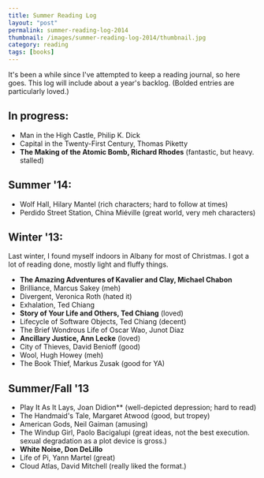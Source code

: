 ```yaml
---
title: Summer Reading Log
layout: "post"
permalink: summer-reading-log-2014
thumbnail: /images/summer-reading-log-2014/thumbnail.jpg
category: reading
tags: [books]
---
```


It's been a while since I've attempted to keep a reading journal, so here goes.
This log will include about a year's backlog. (Bolded entries are particularly
loved.)

## In progress:

- Man in the High Castle, Philip K. Dick
- Capital in the Twenty-First Century, Thomas Piketty
- **The Making of the Atomic Bomb, Richard Rhodes** (fantastic, but heavy. stalled)

## Summer '14:

- Wolf Hall, Hilary Mantel (rich characters; hard to follow at times)
- Perdido Street Station, China Miéville (great world, very meh characters)

## Winter '13:

Last winter, I found myself indoors in Albany for most of Christmas. I got a lot
of reading done, mostly light and fluffy things.

- **The Amazing Adventures of Kavalier and Clay, Michael Chabon**
- Brilliance, Marcus Sakey (meh)
- Divergent, Veronica Roth (hated it)
- Exhalation, Ted Chiang
- **Story of Your Life and Others, Ted Chiang** (loved)
- Lifecycle of Software Objects, Ted Chiang (decent)
- The Brief Wondrous Life of Oscar Wao, Junot Diaz
- **Ancillary Justice, Ann Lecke** (loved)
- City of Thieves, David Benioff (good)
- Wool, Hugh Howey (meh)
- The Book Thief, Markus Zusak (good for YA)

## Summer/Fall '13
- Play It As It Lays, Joan Didion** (well-depicted depression; hard to read)
- The Handmaid's Tale, Margaret Atwood (good, but tropey)
- American Gods, Neil Gaiman (amusing)
- The Windup Girl, Paolo Bacigalupi (great ideas, not the best execution.
sexual degradation as a plot device is gross.)
- **White Noise, Don DeLillo**
- Life of Pi, Yann Martel (great)
- Cloud Atlas, David Mitchell (really liked the format.)